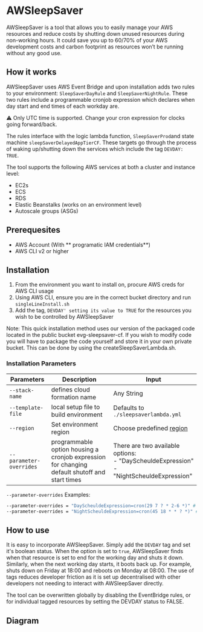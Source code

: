 # AWSleepSaver

AWSleepSaver is a tool that allows you to easily manage your AWS resources and reduce costs by shutting down unused resources during non-working hours. It could save you up to 60/70% of your AWS development  costs and carbon footprint as resources won’t be running without any good use.

## How it works

AWSleepSaver uses AWS Event Bridge and upon installation adds two rules to your environment: `SleepSaverDayRule` and `SleepSaverNightRule`. These two rules include a programmable cronjob expression which declares when day start and end times of each workday are. 

:warning: Only UTC time is supported. Change your cron expression for clocks going forward/back.

The rules interface with the logic lambda function, `SleepSaverProd`and state machine `sleepSaverDelayedAppTierCF`. These targets go through the process of waking up/shutting down the services which include the tag `DEVDAY: TRUE`.

The tool supports the following AWS services at both a cluster and instance level:

- EC2s
- ECS
- RDS
- Elastic Beanstalks (works on an environment level)
- Autoscale groups (ASGs)

## Prerequesites

- AWS Account (With ** programatic IAM credentials**)
- AWS CLI v2 or higher

## Installation

1. From the environment you want to install on, procure AWS creds for AWS CLI usage
2. Using AWS CLI, ensure you are in the correct bucket directory and run `singleLineInstall.sh`
3. Add the tag, `DEVDAY' setting its value to TRUE` for the resources you wish to be controlled  by AWSleepSaver

Note: This quick installation method uses our version of the packaged code located in the public bucket evg-sleepsaver-cf. If you wish 
to modify code you will have to package the code yourself and store it in your own private bucket. This can be done by using the createSleepSaverLambda.sh.

### Installation Parameters

| Parameters | Description | Input |
| --- | --- | --- |
| `--stack-name` | defines cloud formation name | Any String |
| `--template-file` | local setup file to build environment | Defaults to `./sleepsaverlambda.yml` |
| `--region` | Set environment region | Choose predefined [region](https://docs.aws.amazon.com/AmazonRDS/latest/UserGuide/Concepts.RegionsAndAvailabilityZones.html#Concepts.RegionsAndAvailabilityZones.Regions) |
| `--parameter-overrides` | programmable option housing a cronjob expression for changing default shutoff and start times | There are two available options: <br />- "DayScheuldeExpression" <br />- "NightScheuldeExpression" |

`--parameter-overrides` Examples:

```bash
--parameter-overrides = "DayScheuldeExpression=cron(29 7 ? * 2-6 *)" # Read as "at 07:29 turn on, when on days 2-6" (Monday-Friday).
--parameter-overrides = "NightScheuldeExpression=cron(45 18 * * ? *)" # Read as "at 18:45, turn off every day".
```

## How to use

It is easy to incorporate AWSleepSaver. Simply add the `DEVDAY` tag and set it's boolean status. When the option is set to `true`, AWSleepSaver finds when that resource is set to end for the working day and shuts it down. Similarly, when the next working day starts, it boots back up. For example, shuts down on Friday at 18:00 and reboots on Monday at 08:00.
The use of tags reduces developer friction as it is set up decentralised with other developers not needing to interact with AWSleepSaver directly. 

The tool can be overwritten globally by disabling the EventBridge rules, or for individual tagged resources by setting the DEVDAY status to FALSE.

## Diagram

<!--Waiting on advice-->

